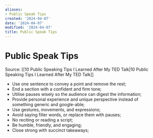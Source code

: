```yaml
---
aliases:
- Public Speak Tips
created: '2024-04-07'
date: '2024-04-07'
modified: '2024-04-07'
title: Public Speak Tips
---
```


# Public Speak Tips

Source: [[10 Public Speaking Tips I Learned After My TED Talk|10 Public Speaking Tips I Learned After My TED Talk]]

- Use one sentence to convey a point and remove the rest;
- End a section with a confident and firm tone;
- Utilise pauses wisely so the audience can digest the information;
- Provide personal experience and unique perspective instead of something generic and google-able;
- Use gestures, movements, and expressions;
- Avoid saying filler words, or replace them with pauses;
- No reciting or reading a script;
- Be humble, friendly, and engaging;
- Close strong with succinct takeaways;